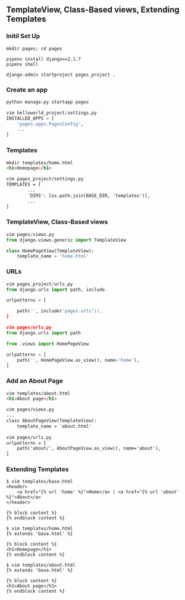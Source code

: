 ## TemplateView, Class-Based views, Extending Templates

### Initil Set Up
```shell
mkdir pages; cd pages

pipenv install django==2.1.7
pipenv shell

django-admin startproject pages_project .
```

### Create an app
```python
python manage.py startapp pages

vim helloworld_project/settings.py
INSTALLED_APPS = [
    'pages.apps.PagesConfig',
    ...
]
```

### Templates
```html
mkdir templates/home.html
<h1>Homepage</h1>

vim pages_project/settings.py
TEMPLATES = [
        ...
        'DIRS': [os.path.join(BASE_DIR, 'templates')],
        ...
]
```

### TemplateView, Class-Based views
```python
vim pages/views.py
from django.views.generic import TemplateView

class HomePageView(TemplateView):
    template_name = 'home.html'
```

### URLs
```python
vim pages_project/urls.py
from django.urls import path, include

urlpatterns = [

    path('', include('pages.urls")),
]

vim pages/urls.py
from django.urls import path

from .views import HomePageView

urlpatterns = [
    path('', HomePageView.as_view(), name='home'),
]
```
### Add an About Page
```html
vim templates/about.html
<h1>About page</h1>

vim pages/views.py
...
class AboutPageView(TemplateView):
    template_name = 'about.html'
    
vim pages/urls.py
urlpatterns = [
    path('about/', AboutPageView.as_view(), name='about'),
] 
```

### Extending Templates
```shell
$ vim templates/base.html
<header>
    <a href="{% url 'home' %}">Home</a> | <a href="{% url 'about' %}">About</a>
</header>

{% block content %}
{% endblock content %}

$ vim templates/home.html
{% extends 'base.html' %}

{% block content %}
<h1>Homepage</h1>
{% endblock content %}

$ vim templates/about.html
{% extends 'base.html' %}

{% block content %}
<h1>About page</h1>
{% endblock content %}
```
